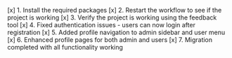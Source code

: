 [x] 1. Install the required packages
[x] 2. Restart the workflow to see if the project is working
[x] 3. Verify the project is working using the feedback tool
[x] 4. Fixed authentication issues - users can now login after registration
[x] 5. Added profile navigation to admin sidebar and user menu
[x] 6. Enhanced profile pages for both admin and users
[x] 7. Migration completed with all functionality working